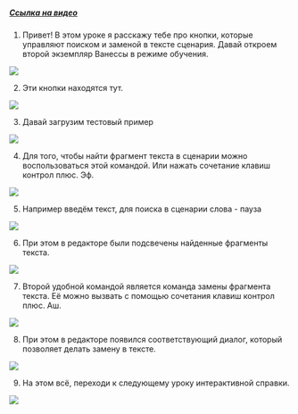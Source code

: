 ﻿##### [Ссылка на видео](https://youtu.be/4mJ4g-SOwS8)

001. Привет! В этом уроке я расскажу тебе про кнопки, которые управляют поиском и заменой в тексте сценария. Давай откроем второй экземпляр Ванессы в режиме обучения.

![](https://vanessa-files.do.bit-erp.ru/Doc/1.2.041.1/MD/Глава02/images/000_КнопкиПоискаИЗамены.png)

002. Эти кнопки находятся тут.

![](https://vanessa-files.do.bit-erp.ru/Doc/1.2.041.1/MD/Глава02/images/004_КнопкиПоискаИЗамены.png)

003. Давай загрузим тестовый пример

![](https://vanessa-files.do.bit-erp.ru/Doc/1.2.041.1/MD/Глава02/images/010_КнопкиПоискаИЗамены.png)

004. Для того, чтобы найти фрагмент текста в сценарии можно воспользоваться этой командой. Или нажать сочетание клавиш контрол плюс. Эф.

![](https://vanessa-files.do.bit-erp.ru/Doc/1.2.041.1/MD/Глава02/images/016_КнопкиПоискаИЗамены.png)

005. Например введём текст, для поиска в сценарии слова - пауза

![](https://vanessa-files.do.bit-erp.ru/Doc/1.2.041.1/MD/Глава02/images/022_КнопкиПоискаИЗамены.png)

006. При этом в редакторе были подсвечены найденные фрагменты текста.

![](https://vanessa-files.do.bit-erp.ru/Doc/1.2.041.1/MD/Глава02/images/023_КнопкиПоискаИЗамены.png)

007. Второй удобной командой является команда замены фрагмента текста. Её можно вызвать с помощью сочетания клавиш контрол плюс. Аш.

![](https://vanessa-files.do.bit-erp.ru/Doc/1.2.041.1/MD/Глава02/images/029_КнопкиПоискаИЗамены.png)

008. При этом в редакторе появился соответствующий диалог, который позволяет делать замену в тексте.

![](https://vanessa-files.do.bit-erp.ru/Doc/1.2.041.1/MD/Глава02/images/034_КнопкиПоискаИЗамены.png)

009. На этом всё, переходи к следующему уроку интерактивной справки.

![](https://vanessa-files.do.bit-erp.ru/Doc/1.2.041.1/MD/Глава02/images/035_КнопкиПоискаИЗамены.png)

